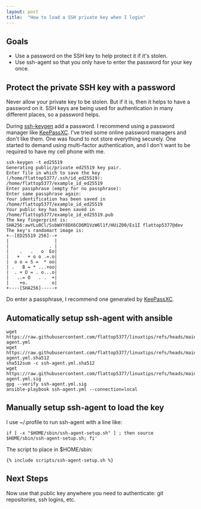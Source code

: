```yaml
---
layout: post
title:  "How to load a SSH private key when I login"
---
```


## Goals

  * Use a password on the SSH key to help protect it if it's stolen.
  * Use ssh-agent so that you only have to enter the password for your key once.

## Protect the private SSH key with a password

Never allow your private key to be stolen.  But if it is, then it helps
to have a password on it.  SSH keys are being used for authentication
in many different places, so a password helps.

During [ssh-keygen](https://man.openbsd.org/ssh-keygen.1) add a password.  I recommend using a password
manager like [KeePassXC](https://keepassxc.org/).  I've tried some online password managers and
don't like them.  One was found to not store everything securely.  One
started to demand using multi-factor authentication, and I don't want
to be required to have my cell phone with me.

```
ssh-keygen -t ed25519 
Generating public/private ed25519 key pair.
Enter file in which to save the key (/home/flattop5377/.ssh/id_ed25519): /home/flattop5377/example_id_ed25519
Enter passphrase (empty for no passphrase):
Enter same passphrase again:
Your identification has been saved in /home/flattop5377/example_id_ed25519
Your public key has been saved in /home/flattop5377/example_id_ed25519.pub
The key fingerprint is:
SHA256:awYLu0Cl/SsbWXY8DX6CO6M1VzW6l1f/HUiZ00/Es1I flattop5377@dev
The key's randomart image is:
+--[ED25519 256]--+
|                 |
|               . |
|    .   .   o  Eo|
|   +   + o o .=.o|
|  o o = S =  * oo|
| .   B = * ...+oo|
|  . + O = . o...o|
|   ..= O   . .  +|
|    +o.         o|
+----[SHA256]-----+
```

Do enter a passphrase, I recommend one generated by [KeePassXC](https://keepassxc.org/).

## Automatically setup ssh-agent with ansible

```
wget https://raw.githubusercontent.com/flattop5377/linuxtips/refs/heads/main/ansible/ssh-agent.yml
wget https://raw.githubusercontent.com/flattop5377/linuxtips/refs/heads/main/ansible/ssh-agent.yml.sha512
sha512sum -c ssh-agent.yml.sha512
wget https://raw.githubusercontent.com/flattop5377/linuxtips/refs/heads/main/ansible/ssh-agent.yml.sig
gpg --verify ssh-agent.yml.sig
ansible-playbook ssh-agent.yml --connection=local
```

## Manually setup ssh-agent to load the key

I use ~/.profile to run ssh-agent with a line like:

```
if [ -x "$HOME/sbin/ssh-agent-setup.sh" ] ; then source $HOME/sbin/ssh-agent-setup.sh; fi'
```

The script to place in $HOME/sbin:

```
{% include scripts/ssh-agent-setup.sh %}
```

## Next Steps

Now use that public key anywhere you need to authenticate: git repositories,
ssh logins, etc.
